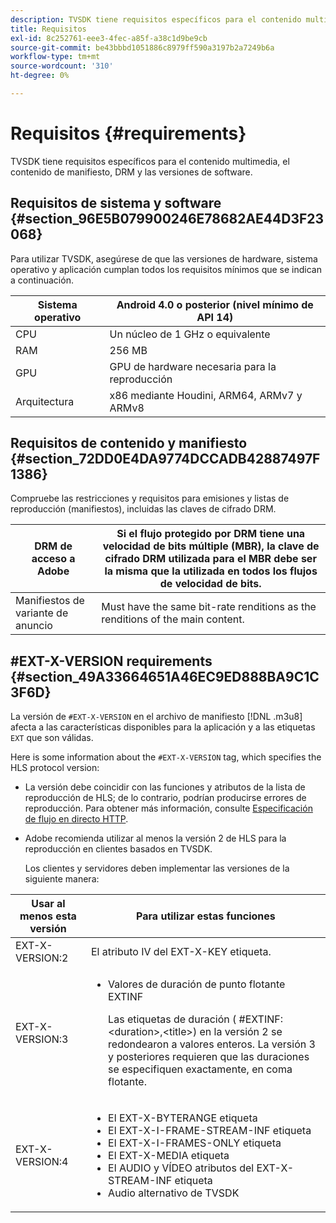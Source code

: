 ```yaml
---
description: TVSDK tiene requisitos específicos para el contenido multimedia, el contenido de manifiesto, DRM y las versiones de software.
title: Requisitos
exl-id: 8c252761-eee3-4fec-a85f-a38c1d9be9cb
source-git-commit: be43bbbd1051886c8979ff590a3197b2a7249b6a
workflow-type: tm+mt
source-wordcount: '310'
ht-degree: 0%

---
```


# Requisitos {#requirements}

TVSDK tiene requisitos específicos para el contenido multimedia, el contenido de manifiesto, DRM y las versiones de software.

## Requisitos de sistema y software {#section_96E5B079900246E78682AE44D3F23068}

Para utilizar TVSDK, asegúrese de que las versiones de hardware, sistema operativo y aplicación cumplan todos los requisitos mínimos que se indican a continuación.

| Sistema operativo | Android 4.0 o posterior (nivel mínimo de API 14) |
|---|---|
| CPU | Un núcleo de 1 GHz o equivalente |
| RAM | 256 MB |
| GPU | GPU de hardware necesaria para la reproducción |
| Arquitectura | x86 mediante Houdini, ARM64, ARMv7 y ARMv8 |

## Requisitos de contenido y manifiesto {#section_72DD0E4DA9774DCCADB42887497F1386}

Compruebe las restricciones y requisitos para emisiones y listas de reproducción (manifiestos), incluidas las claves de cifrado DRM.

| DRM de acceso a Adobe | Si el flujo protegido por DRM tiene una velocidad de bits múltiple (MBR), la clave de cifrado DRM utilizada para el MBR debe ser la misma que la utilizada en todos los flujos de velocidad de bits. |
|---|---|
| Manifiestos de variante de anuncio | Must have the same bit-rate renditions as the renditions of the main content. |

## #EXT-X-VERSION requirements {#section_49A33664651A46EC9ED888BA9C1C3F6D}

La versión de `#EXT-X-VERSION` en el archivo de manifiesto [!DNL .m3u8] afecta a las características disponibles para la aplicación y a las etiquetas `EXT` que son válidas.

Here is some information about the `#EXT-X-VERSION` tag, which specifies the HLS protocol version:

* La versión debe coincidir con las funciones y atributos de la lista de reproducción de HLS; de lo contrario, podrían producirse errores de reproducción. Para obtener más información, consulte [Especificación de flujo en directo HTTP](https://datatracker.ietf.org/doc/draft-pantos-http-live-streaming/?include_text=1).
* Adobe recomienda utilizar al menos la versión 2 de HLS para la reproducción en clientes basados en TVSDK.

   Los clientes y servidores deben implementar las versiones de la siguiente manera:

<table frame="all" colsep="1" rowsep="1" id="table_62EB98EDD9DE49EC84CB1C7D59BC40E6"> 
 <thead> 
  <tr rowsep="1"> 
   <th colname="1" class="entry"> Usar al menos esta versión </th> 
   <th colname="2" class="entry"> Para utilizar estas funciones </th> 
  </tr> 
 </thead>
 <tbody> 
  <tr rowsep="1"> 
   <td colname="1"> <span class="codeph"> EXT-X-VERSION:2 </span> </td> 
   <td colname="2"> El atributo IV del <span class="codeph"> EXT-X-KEY </span> etiqueta. </td> 
  </tr> 
  <tr rowsep="1"> 
   <td colname="1"> <span class="codeph"> EXT-X-VERSION:3 </span> </td> 
   <td colname="2"> 
    <ul id="ul_C9500D3F934848639C204BF248F139FF"> 
     <li id="li_535A7E3FABCB46FE872A7EA5DE2A1784">Valores de duración de punto flotante <span class="codeph"> EXTINF </span> <p>Las etiquetas de duración ( <span class="codeph"> #EXTINF: </span>&lt;duration&gt;,&lt;title&gt;) en la versión 2 se redondearon a valores enteros. La versión 3 y posteriores requieren que las duraciones se especifiquen exactamente, en coma flotante. </p> </li> 
    </ul> </td> 
  </tr> 
  <tr rowsep="0"> 
   <td colname="1"> <span class="codeph"> EXT-X-VERSION:4 </span> </td> 
   <td colname="2"> 
    <ul id="ul_3355A6CBBE2141DDB92660BB4B604D70"> 
     <li id="li_5E73D41AF6DC4CEE88D6C029FFCFC350">El <span class="codeph"> EXT-X-BYTERANGE </span> etiqueta </li> 
     <li id="li_BF5141F516F749E5890860D487EB5287">El <span class="codeph"> EXT-X-I-FRAME-STREAM-INF </span> etiqueta </li> 
     <li id="li_E0D399A13812499B94107CDE62998EE9">El <span class="codeph"> EXT-X-I-FRAMES-ONLY </span> etiqueta </li> 
     <li id="li_A7783AFF99854EFBBAECD2967E4CBF2B">El <span class="codeph"> EXT-X-MEDIA </span> etiqueta </li> 
     <li id="li_15AE652F33C1454AA90DDC65E7D6C2FD">El <span class="codeph"> AUDIO </span> y <span class="codeph"> VÍDEO </span> atributos del <span class="codeph"> EXT-X-STREAM-INF </span> etiqueta </li> 
     <li id="li_DB2A7847D5884F6E91FD9E78101FBCA5">Audio alternativo de TVSDK </li> 
    </ul> </td> 
  </tr> 
 </tbody> 
</table>
